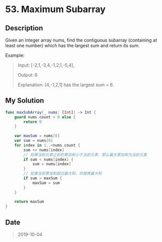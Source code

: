 # 53. Maximum Subarray

## Description

Given an integer array nums, find the contiguous subarray (containing at least one number) which has the largest sum and return its sum.

Example:

> Input: [-2,1,-3,4,-1,2,1,-5,4],
> 
> Output: 6
> 
>Explanation: [4,-1,2,1] has the largest sum = 6.


## My Solution

```swift
func maxSubArray(_ nums: [Int]) -> Int {
    guard nums.count > 0 else {
        return 0
    }
    
    var maxSum = nums[0]
    var sum = nums[0]
    for index in 1..<nums.count {
        sum += nums[index]
        // 如果当前元素之前的累加和小于当前元素，那么最大累加和为当前元素
        if sum < nums[index] {
            sum = nums[index]
        }
        // 如果当前累加和超过最大和，则替换最大和
        if sum > maxSum {
            maxSum = sum
        }
    }
    
    return maxSum
}
```

## Date

> 2019-10-04